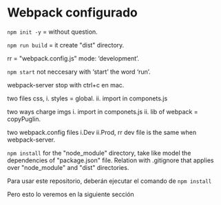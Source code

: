 # Webpack configurado

```npm init -y``` = without question.

```npm run build``` = it create "dist" directory.

rr = "webpack.config.js" mode: ‘development’.

```npm start```   not neccesary with ‘start’ the word ‘run’.

webpack-server stop with ctrl+c en mac.

two files css, i. styles = global. ii. import in componets.js

two ways charge imgs i. import in componets.js ii. lib of webpack = copyPuglin.

two webpack.config files i.Dev ii.Prod, rr dev file is the same when webpack-server.

```npm install``` for the "node_module" directory, take like model the dependencies of "package.json" file.
Relation with .gitignore that applies over "node_module" and "dist" directories.

Para usar este repositorio, deberán ejecutar el comando de ```npm install```

Pero esto lo veremos en la siguiente sección
